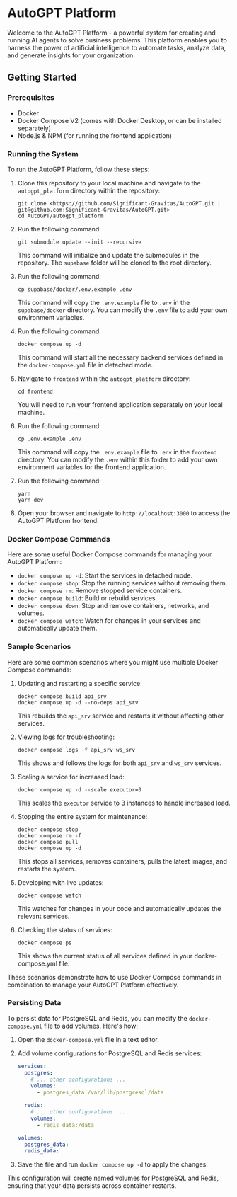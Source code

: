 # AutoGPT Platform

Welcome to the AutoGPT Platform - a powerful system for creating and running AI agents to solve business problems. This platform enables you to harness the power of artificial intelligence to automate tasks, analyze data, and generate insights for your organization.

## Getting Started

### Prerequisites

- Docker
- Docker Compose V2 (comes with Docker Desktop, or can be installed separately)
- Node.js & NPM (for running the frontend application)

### Running the System

To run the AutoGPT Platform, follow these steps:

1. Clone this repository to your local machine and navigate to the `autogpt_platform` directory within the repository:
   ```
   git clone <https://github.com/Significant-Gravitas/AutoGPT.git | git@github.com:Significant-Gravitas/AutoGPT.git>
   cd AutoGPT/autogpt_platform
   ```

2. Run the following command:
   ```
   git submodule update --init --recursive
   ```
   This command will initialize and update the submodules in the repository. The `supabase` folder will be cloned to the root directory.

3. Run the following command:
   ```
   cp supabase/docker/.env.example .env
   ```
   This command will copy the `.env.example` file to `.env` in the `supabase/docker` directory. You can modify the `.env` file to add your own environment variables.

4. Run the following command:
   ```
   docker compose up -d
   ```
   This command will start all the necessary backend services defined in the `docker-compose.yml` file in detached mode.

5. Navigate to `frontend` within the `autogpt_platform` directory:
   ```
   cd frontend
   ```
   You will need to run your frontend application separately on your local machine.

6. Run the following command: 
   ```
   cp .env.example .env
   ```
   This command will copy the `.env.example` file to `.env` in the `frontend` directory. You can modify the `.env` within this folder to add your own environment variables for the frontend application.

7. Run the following command:
   ```
   yarn
   yarn dev
   ```

8. Open your browser and navigate to `http://localhost:3000` to access the AutoGPT Platform frontend.

### Docker Compose Commands

Here are some useful Docker Compose commands for managing your AutoGPT Platform:

- `docker compose up -d`: Start the services in detached mode.
- `docker compose stop`: Stop the running services without removing them.
- `docker compose rm`: Remove stopped service containers.
- `docker compose build`: Build or rebuild services.
- `docker compose down`: Stop and remove containers, networks, and volumes.
- `docker compose watch`: Watch for changes in your services and automatically update them.


### Sample Scenarios

Here are some common scenarios where you might use multiple Docker Compose commands:

1. Updating and restarting a specific service:
   ```
   docker compose build api_srv
   docker compose up -d --no-deps api_srv
   ```
   This rebuilds the `api_srv` service and restarts it without affecting other services.

2. Viewing logs for troubleshooting:
   ```
   docker compose logs -f api_srv ws_srv
   ```
   This shows and follows the logs for both `api_srv` and `ws_srv` services.

3. Scaling a service for increased load:
   ```
   docker compose up -d --scale executor=3
   ```
   This scales the `executor` service to 3 instances to handle increased load.

4. Stopping the entire system for maintenance:
   ```
   docker compose stop
   docker compose rm -f
   docker compose pull
   docker compose up -d
   ```
   This stops all services, removes containers, pulls the latest images, and restarts the system.

5. Developing with live updates:
   ```
   docker compose watch
   ```
   This watches for changes in your code and automatically updates the relevant services.

6. Checking the status of services:
   ```
   docker compose ps
   ```
   This shows the current status of all services defined in your docker-compose.yml file.

These scenarios demonstrate how to use Docker Compose commands in combination to manage your AutoGPT Platform effectively.


### Persisting Data

To persist data for PostgreSQL and Redis, you can modify the `docker-compose.yml` file to add volumes. Here's how:

1. Open the `docker-compose.yml` file in a text editor.
2. Add volume configurations for PostgreSQL and Redis services:

   ```yaml
   services:
     postgres:
       # ... other configurations ...
       volumes:
         - postgres_data:/var/lib/postgresql/data

     redis:
       # ... other configurations ...
       volumes:
         - redis_data:/data

   volumes:
     postgres_data:
     redis_data:
   ```

3. Save the file and run `docker compose up -d` to apply the changes.

This configuration will create named volumes for PostgreSQL and Redis, ensuring that your data persists across container restarts.
